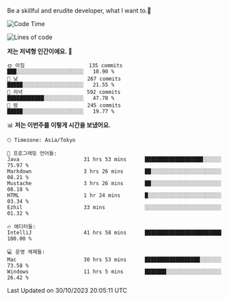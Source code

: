 Be a skillful and erudite developer, what I want to.👶

<!--START_SECTION:waka-->
![Code Time](http://img.shields.io/badge/Code%20Time-60%20hrs%2059%20mins-blue)

![Lines of code](https://img.shields.io/badge/%EC%A0%80%EB%8A%94%20%EC%97%AC%ED%83%9C%EA%B9%8C%EC%A7%80%20-726.0%20thousand%20%EC%A4%84%EC%9D%98%20%EC%BD%94%EB%93%9C%EB%A5%BC%20%EC%9E%91%EC%84%B1%ED%96%88%EC%96%B4%EC%9A%94.-blue)

**저는 저녁형 인간이에요. 🦉** 

```text
🌞 아침                     135 commits         ███░░░░░░░░░░░░░░░░░░░░░░   10.90 % 
🌆 낮　                     267 commits         █████░░░░░░░░░░░░░░░░░░░░   21.55 % 
🌃 저녁                     592 commits         ████████████░░░░░░░░░░░░░   47.78 % 
🌙 밤　                     245 commits         █████░░░░░░░░░░░░░░░░░░░░   19.77 % 
```


📊 **저는 이번주를 이렇게 시간을 보냈어요.** 

```text
🕑︎ Timezone: Asia/Tokyo

💬 프로그래밍 언어들: 
Java                     31 hrs 53 mins      ███████████████████░░░░░░   75.97 % 
Markdown                 3 hrs 26 mins       ██░░░░░░░░░░░░░░░░░░░░░░░   08.21 % 
Mustache                 3 hrs 26 mins       ██░░░░░░░░░░░░░░░░░░░░░░░   08.18 % 
HTML                     1 hr 24 mins        █░░░░░░░░░░░░░░░░░░░░░░░░   03.34 % 
Ezhil                    33 mins             ░░░░░░░░░░░░░░░░░░░░░░░░░   01.32 % 

🔥 에디터들: 
IntelliJ                 41 hrs 58 mins      █████████████████████████   100.00 % 

💻 운영 체제들: 
Mac                      30 hrs 53 mins      ██████████████████░░░░░░░   73.58 % 
Windows                  11 hrs 5 mins       ███████░░░░░░░░░░░░░░░░░░   26.42 % 
```


 Last Updated on 30/10/2023 20:05:11 UTC
<!--END_SECTION:waka-->

